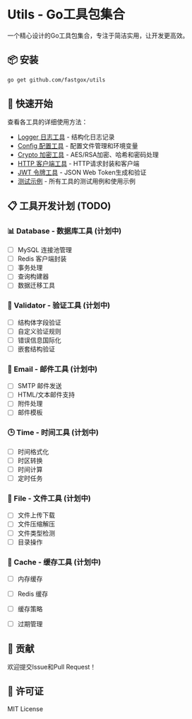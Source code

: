 # Utils - Go工具包集合

一个精心设计的Go工具包集合，专注于简洁实用，让开发更高效。



## 📦 安装

```bash
go get github.com/fastgox/utils
```

## 🎯 快速开始

查看各工具的详细使用方法：
- [Logger 日志工具](./log/README.md) - 结构化日志记录
- [Config 配置工具](./config/README.md) - 配置文件管理和环境变量
- [Crypto 加密工具](./crypto/README.md) - AES/RSA加密、哈希和密码处理
- [HTTP 客户端工具](./http/README.md) - HTTP请求封装和客户端
- [JWT 令牌工具](./jwt/README.md) - JSON Web Token生成和验证
- [测试示例](./test/README.md) - 所有工具的测试用例和使用示例



## 📋 工具开发计划 (TODO)

### 📊 Database - 数据库工具 (计划中)
- [ ] MySQL 连接池管理
- [ ] Redis 客户端封装
- [ ] 事务处理
- [ ] 查询构建器
- [ ] 数据迁移工具

### 🔧 Validator - 验证工具 (计划中)
- [ ] 结构体字段验证
- [ ] 自定义验证规则
- [ ] 错误信息国际化
- [ ] 嵌套结构验证

### 📧 Email - 邮件工具 (计划中)
- [ ] SMTP 邮件发送
- [ ] HTML/文本邮件支持
- [ ] 附件处理
- [ ] 邮件模板

### 🕒 Time - 时间工具 (计划中)
- [ ] 时间格式化
- [ ] 时区转换
- [ ] 时间计算
- [ ] 定时任务

### 📁 File - 文件工具 (计划中)
- [ ] 文件上传下载
- [ ] 文件压缩解压
- [ ] 文件类型检测
- [ ] 目录操作

### 🔄 Cache - 缓存工具 (计划中)
- [ ] 内存缓存
- [ ] Redis 缓存
- [ ] 缓存策略
- [ ] 过期管理




## 🤝 贡献

欢迎提交Issue和Pull Request！

## 📄 许可证

MIT License
